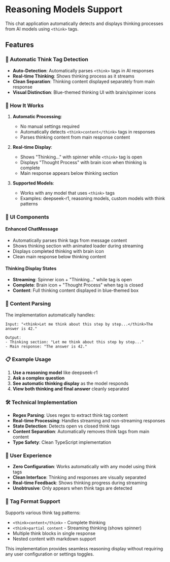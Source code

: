 # Reasoning Models Support

This chat application automatically detects and displays thinking processes from AI models using `<think>` tags.

## Features

### 🧠 Automatic Think Tag Detection
- **Auto-Detection**: Automatically parses `<think>` tags in AI responses
- **Real-time Thinking**: Shows thinking process as it streams
- **Clean Separation**: Thinking content displayed separately from main response
- **Visual Distinction**: Blue-themed thinking UI with brain/spinner icons

### 🔧 How It Works

1. **Automatic Processing**: 
   - No manual settings required
   - Automatically detects `<think>content</think>` tags in responses
   - Parses thinking content from main response content

2. **Real-time Display**:
   - Shows "Thinking..." with spinner while `<think>` tag is open
   - Displays "Thought Process" with brain icon when thinking is complete
   - Main response appears below thinking section

3. **Supported Models**:
   - Works with any model that uses `<think>` tags
   - Examples: deepseek-r1, reasoning models, custom models with think patterns

### 🎨 UI Components

#### Enhanced ChatMessage
- Automatically parses think tags from message content
- Shows thinking section with animated loader during streaming
- Displays completed thinking with brain icon
- Clean main response below thinking content

#### Thinking Display States
- **Streaming**: Spinner icon + "Thinking..." while tag is open
- **Complete**: Brain icon + "Thought Process" when tag is closed
- **Content**: Full thinking content displayed in blue-themed box

### 🔌 Content Parsing

The implementation automatically handles:

```
Input: "<think>Let me think about this step by step...</think>The answer is 42."

Output:
- Thinking section: "Let me think about this step by step..."
- Main response: "The answer is 42."
```

### 📋 Example Usage

1. **Use a reasoning model** like deepseek-r1
2. **Ask a complex question** 
3. **See automatic thinking display** as the model responds
4. **View both thinking and final answer** cleanly separated

### 🛠 Technical Implementation

- **Regex Parsing**: Uses regex to extract think tag content
- **Real-time Processing**: Handles streaming and non-streaming responses
- **State Detection**: Detects open vs closed think tags
- **Content Separation**: Automatically removes think tags from main content
- **Type Safety**: Clean TypeScript implementation

### 🎯 User Experience

- **Zero Configuration**: Works automatically with any model using think tags
- **Clean Interface**: Thinking and responses are visually separated
- **Real-time Feedback**: Shows thinking progress during streaming
- **Unobtrusive**: Only appears when think tags are detected

### 📝 Tag Format Support

Supports various think tag patterns:
- `<think>content</think>` - Complete thinking
- `<think>partial content` - Streaming thinking (shows spinner)
- Multiple think blocks in single response
- Nested content with markdown support

This implementation provides seamless reasoning display without requiring any user configuration or settings toggles. 